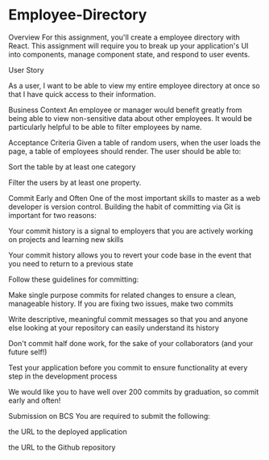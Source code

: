 # Employee-Directory
Overview
For this assignment, you'll create a employee directory with React. This assignment will require you to break up your application's UI into components, manage component state, and respond to user events.

User Story

As a user, I want to be able to view my entire employee directory at once so that I have quick access to their information.


Business Context
An employee or manager would benefit greatly from being able to view non-sensitive data about other employees. It would be particularly helpful to be able to filter employees by name.

Acceptance Criteria
Given a table of random users, when the user loads the page, a table of employees should render.
The user should be able to:


Sort the table by at least one category


Filter the users by at least one property.



Commit Early and Often
One of the most important skills to master as a web developer is version control. Building the habit of committing via Git is important for two reasons:


Your commit history is a signal to employers that you are actively working on projects and learning new skills


Your commit history allows you to revert your code base in the event that you need to return to a previous state


Follow these guidelines for committing:


Make single purpose commits for related changes to ensure a clean, manageable history. If you are fixing two issues, make two commits


Write descriptive, meaningful commit messages so that you and anyone else looking at your repository can easily understand its history


Don't commit half done work, for the sake of your collaborators (and your future self!)


Test your application before you commit to ensure functionality at every step in the development process


We would like you to have well over 200 commits by graduation, so commit early and often!

Submission on BCS
You are required to submit the following:


the URL to the deployed application


the URL to the Github repository
